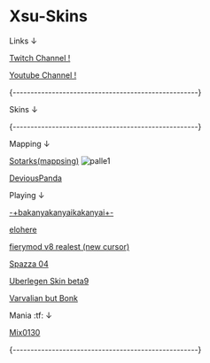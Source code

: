 # Xsu-Skins
Links ↓

[Twitch Channel !](https://www.twitch.tv/massimoti)

[Youtube Channel !](https://www.youtube.com/channel/UCdbfYUV6iCBCeamL5aodGAg)

{----------------------------------------------------}


Skins ↓ 

{----------------------------------------------------}

Mapping ↓ 

[Sotarks(mappsing)](https://www.mediafire.com/file/wv1kafgghau8x2g/-_%2523Sokrates%2528mapping%2529%257Bv1.0%257D%253B.osk/file)
![palle1](https://osu.ppy.sh/ss/17657665/6eab)

[DeviousPanda](https://www.mediafire.com/folder/rlr01x68c1kno/mapping)

Playing ↓ 

[-+bakanyakanyaikakanyai+-](https://www.mediafire.com/folder/4yogf2gmr50lh/-+bakanyakanyaikakanyai+-)

[elohere](https://www.mediafire.com/folder/ul5fwqo7l8oyu/elohere)

[fierymod v8 realest (new cursor)](https://www.mediafire.com/folder/yy6px2b7ma79m/fierymod+v8+realest++cursort)

[Spazza 04](https://www.mediafire.com/folder/imv23z5ph1uwr/Spazza17+WIP+04)

[Uberlegen Skin beta9](https://www.mediafire.com/folder/3ic2dzmc6vdvy/Uberlegen+Skin+beta9)

[Varvalian but Bonk](https://www.mediafire.com/folder/8e4jg0lhk0xzm/Varv+Bonk)

Mania :tf: ↓ 

[Mix0130](https://www.mediafire.com/folder/4nwai1a3qizpv/Mix0130+skin)


{----------------------------------------------------}




